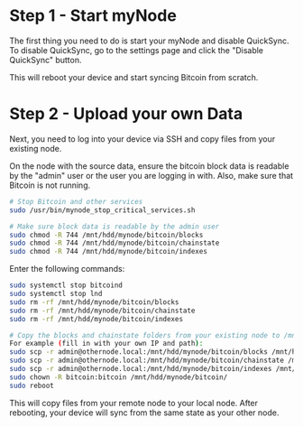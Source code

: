 # Step 1 - Start myNode

The first thing you need to do is start your myNode and disable QuickSync. To disable QuickSync, go to the settings page and click the "Disable QuickSync" button.

This will reboot your device and start syncing Bitcoin from scratch.

# Step 2 - Upload your own Data

Next, you need to log into your device via SSH and copy files from your existing node.

On the node with the source data, ensure the bitcoin block data is readable by the "admin" user or the user you are logging in with. Also, make sure that Bitcoin is not running.

```sh
# Stop Bitcoin and other services
sudo /usr/bin/mynode_stop_critical_services.sh

# Make sure block data is readable by the admin user
sudo chmod -R 744 /mnt/hdd/mynode/bitcoin/blocks
sudo chmod -R 744 /mnt/hdd/mynode/bitcoin/chainstate
sudo chmod -R 744 /mnt/hdd/mynode/bitcoin/indexes
```

Enter the following commands:

```sh
sudo systemctl stop bitcoind
sudo systemctl stop lnd
sudo rm -rf /mnt/hdd/mynode/bitcoin/blocks
sudo rm -rf /mnt/hdd/mynode/bitcoin/chainstate
sudo rm -rf /mnt/hdd/mynode/bitcoin/indexes

# Copy the blocks and chainstate folders from your existing node to /mnt/hdd/mynode/bitcoin/
For example (fill in with your own IP and path):
sudo scp -r admin@othernode.local:/mnt/hdd/mynode/bitcoin/blocks /mnt/hdd/mynode/bitcoin/
sudo scp -r admin@othernode.local:/mnt/hdd/mynode/bitcoin/chainstate /mnt/hdd/mynode/bitcoin/
sudo scp -r admin@othernode.local:/mnt/hdd/mynode/bitcoin/indexes /mnt/hdd/mynode/bitcoin/
sudo chown -R bitcoin:bitcoin /mnt/hdd/mynode/bitcoin/
sudo reboot
```

This will copy files from your remote node to your local node. After rebooting, your device will sync from the same state as your other node.
